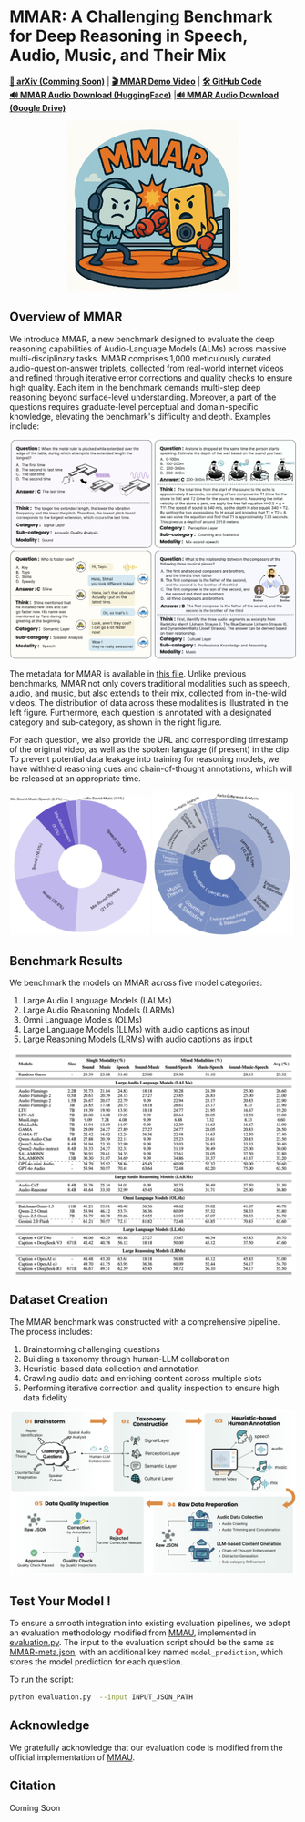 
# MMAR: A Challenging Benchmark for Deep Reasoning in Speech, Audio, Music, and Their Mix
[**📖 arXiv (Comming Soon)**]() | [**🎬 MMAR Demo Video**](https://www.youtube.com/watch?v=Dab13opIGqU) | [**🛠️ GitHub Code**](https://github.com/ddlBoJack/MMAR) <br>
[**🔊 MMAR Audio Download (HuggingFace)**](https://huggingface.co/datasets/BoJack/MMAR) |[**🔊 MMAR Audio Download (Google Drive)**](https://drive.google.com/file/d/1AkAbrD1GNFimMxBqAXFc5ve6fc3RgLLv/view?usp=sharing)
                                          
<p align="center"><img src="assets/logo.png" alt="MMAR Benchmark Logo" width="300"/></p>

## Overview of MMAR
We introduce MMAR, a new benchmark designed to evaluate the deep reasoning capabilities of Audio-Language Models (ALMs) across massive multi-disciplinary tasks. 
MMAR comprises 1,000 meticulously curated audio-question-answer triplets, collected from real-world internet videos and refined through iterative error corrections and quality checks to ensure high quality. 
Each item in the benchmark demands multi-step deep reasoning beyond surface-level understanding. Moreover, a part of the questions requires graduate-level perceptual and domain-specific knowledge, elevating the benchmark's difficulty and depth. 
Examples include:

![Example](assets/example.png)

The metadata for MMAR is available in [this file](MMAR-meta.json). Unlike previous benchmarks, MMAR not only covers traditional modalities such as speech, audio, and music, but also extends to their mix, collected from in-the-wild videos. The distribution of data across these modalities is illustrated in the left figure. Furthermore, each question is annotated with a designated category and sub-category, as shown in the right figure.

For each question, we also provide the URL and corresponding timestamp of the original video, as well as the spoken language (if present) in the clip. To prevent potential data leakage into training for reasoning models, we have withheld reasoning cues and chain-of-thought annotations, which will be released at an appropriate time.

<p float="left">
  <img src="assets/modality_pie.png" width="49%" />
  <img src="assets/category_sunburst.png" width="49%" />
</p>

## Benchmark Results
We benchmark the models on MMAR across five model categories: 
1. Large Audio Language Models (LALMs)
2. Large Audio Reasoning Models (LARMs)
3. Omni Language Models (OLMs)
4. Large Language Models (LLMs) with audio captions as input
5. Large Reasoning Models (LRMs) with audio captions as input

![Pipeline](assets/benchmark.png)

## Dataset Creation
The MMAR benchmark was constructed with a comprehensive pipeline. The process includes: 
1. Brainstorming challenging questions
2. Building a taxonomy through human-LLM collaboration
3. Heuristic-based data collection and annotation
4. Crawling audio data and enriching content across multiple slots
5. Performing iterative correction and quality inspection to ensure high data fidelity

![Pipeline](assets/pipeline.png)

## Test Your Model !

To ensure a smooth integration into existing evaluation pipelines, we adopt an evaluation methodology modified from [MMAU](https://github.com/Sakshi113/MMAU), implemented in [evaluation.py](code/evaluation.py). The input to the evaluation script should be the same as [MMAR-meta.json](MMAR-meta.json), with an additional key named `model_prediction`, which stores the model prediction for each question. 
  
To run the script:
```bash
python evaluation.py  --input INPUT_JSON_PATH
```

## Acknowledge
We gratefully acknowledge that our evaluation code is modified from the official implementation of [MMAU](https://github.com/Sakshi113/MMAU). 

## Citation
Coming Soon